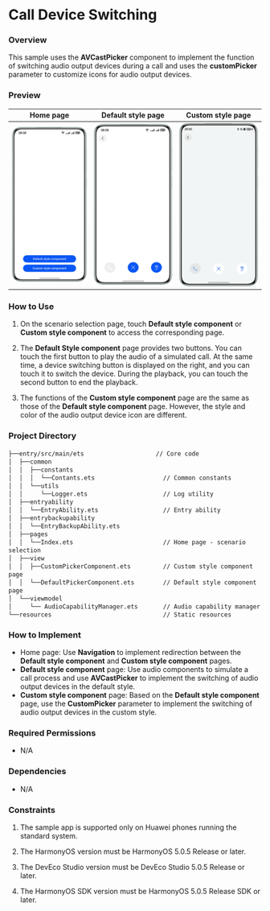 # Call Device Switching

### Overview

This sample uses the **AVCastPicker** component to implement the function of switching audio output devices during a
call and uses the **customPicker** parameter to customize icons for audio output devices.

### Preview

| Home page                                 | Default style page                       | Custom style page                       |
|-------------------------------------------|------------------------------------------|-----------------------------------------|
| ![image](screenshots/device/index.en.png) | ![image](screenshots/device/default.png) | ![image](screenshots/device/custom.png) |

### How to Use

1. On the scenario selection page, touch **Default style component** or **Custom style component** to access the
   corresponding page.

2. The **Default Style component** page provides two buttons. You can touch the first button to play the audio of a
   simulated call. At the same time, a device switching button is displayed on the right, and you can touch it to switch
   the device. During the playback, you can touch the second button to end the playback.

3. The functions of the **Custom style component** page are the same as those of the **Default style component** page.
   However, the style and color of the audio output device icon are different.

### Project Directory

```             
├──entry/src/main/ets                    // Core code
│  ├──common                         
│  │  ├──constants                       
│  │  │  └──Contants.ets                   // Common constants
│  │  └──utils                       
│  │     └──Logger.ets                     // Log utility
│  ├──entryability                   
│  │  └──EntryAbility.ets                  // Entry ability
│  ├──entrybackupability                   
│  │  └──EntryBackupAbility.ets
│  ├──pages                   
│  │  └──Index.ets                         // Home page - scenario selection
│  ├──view
│  │  ├──CustomPickerComponent.ets         // Custom style component page        
│  │  └──DefaultPickerComponent.ets        // Default style component page       
│  └──viewmodel                         
│     └── AudioCapabilityManager.ets       // Audio capability manager
└──resources                               // Static resources
```

### How to Implement

- Home page: Use **Navigation** to implement redirection between the **Default style component** and **Custom style
  component** pages.
- **Default style component** page: Use audio components to simulate a call process and use **AVCastPicker** to
  implement the switching of audio output devices in the default style.
- **Custom style component** page: Based on the **Default style component** page, use the **CustomPicker** parameter to
  implement the switching of audio output devices in the custom style.

### Required Permissions

- N/A

### Dependencies

- N/A

### Constraints

1. The sample app is supported only on Huawei phones running the standard system.

2. The HarmonyOS version must be HarmonyOS 5.0.5 Release or later.

3. The DevEco Studio version must be DevEco Studio 5.0.5 Release or later.

4. The HarmonyOS SDK version must be HarmonyOS 5.0.5 Release SDK or later.    
